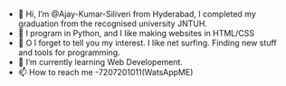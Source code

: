 - 👋 Hi, I’m @Ajay-Kumar-Siliveri from Hyderabad, I completed my graduation from the recognised university JNTUH.
- 👀 I program in Python, and I like making websites in HTML/CSS
- 👀 O I forget to tell you my interest. I like net surfing. Finding new stuff and tools for programming.
- 🌱 I’m currently learning Web Developement.
- 📫 How to reach me -7207201011(WatsAppME)

<!---
Ajay-Kumar-Siliveri/Ajay-Kumar-Siliveri is a ✨ special ✨ repository because its `README.md` (this file) appears on your GitHub profile.
You can click the Preview link to take a look at your changes.
--->
